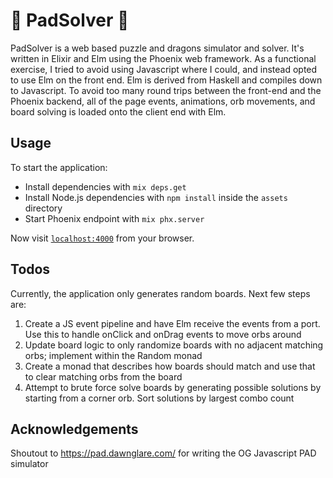 # 🐉 PadSolver 🐉

PadSolver is a web based puzzle and dragons simulator and solver. It's written in Elixir and Elm using the Phoenix web framework.
As a functional exercise, I tried to avoid using Javascript where I could, and instead opted to use Elm on the front end. Elm
is derived from Haskell and compiles down to Javascript. To avoid too many round trips between the front-end and the Phoenix backend,
all of the page events, animations, orb movements, and board solving is loaded onto the client end with Elm.

## Usage

To start the application:

  * Install dependencies with `mix deps.get`
  * Install Node.js dependencies with `npm install` inside the `assets` directory
  * Start Phoenix endpoint with `mix phx.server`

Now visit [`localhost:4000`](http://localhost:4000) from your browser.

## Todos

Currently, the application only generates random boards. Next few steps are:

1. Create a JS event pipeline and have Elm receive the events from a port. Use this to handle onClick and onDrag events to move orbs around
2. Update board logic to only randomize boards with no adjacent matching orbs; implement within the Random monad
3. Create a monad that describes how boards should match and use that to clear matching orbs from the board
4. Attempt to brute force solve boards by generating possible solutions by starting from a corner orb. Sort solutions by largest combo count

## Acknowledgements

Shoutout to https://pad.dawnglare.com/ for writing the OG Javascript PAD simulator
